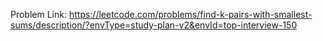 Problem Link: https://leetcode.com/problems/find-k-pairs-with-smallest-sums/description/?envType=study-plan-v2&envId=top-interview-150

```

```
